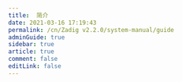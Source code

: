 ```yaml
---
title:  简介
date: 2021-03-16 17:19:43
permalink: /cn/Zadig v2.2.0/system-manual/guide
adminGuide: true
sidebar: true
article: true
comment: false
editLink: false
---
```


